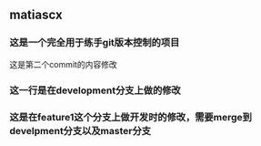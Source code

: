 ## matiascx
### 这是一个完全用于练手git版本控制的项目
这是第二个commit的内容修改
### 这一行是在development分支上做的修改
### 这是在feature1这个分支上做开发时的修改，需要merge到develpment分支以及master分支
